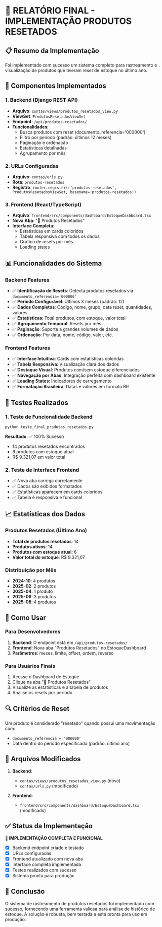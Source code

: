 # 🎯 RELATÓRIO FINAL - IMPLEMENTAÇÃO PRODUTOS RESETADOS

## 📋 Resumo da Implementação

Foi implementado com sucesso um sistema completo para rastreamento e visualização de produtos que tiveram reset de estoque no último ano.

## 🔧 Componentes Implementados

### 1. Backend (Django REST API)
- **Arquivo**: `contas/views/produtos_resetados_view.py`
- **ViewSet**: `ProdutosResetadosViewSet`
- **Endpoint**: `/api/produtos-resetados/`
- **Funcionalidades**:
  - Busca produtos com reset (documento_referencia='000000')
  - Filtro por período (padrão: últimos 12 meses)
  - Paginação e ordenação
  - Estatísticas detalhadas
  - Agrupamento por mês

### 2. URLs Configuradas
- **Arquivo**: `contas/urls.py`
- **Rota**: `produtos-resetados`
- **Registro**: `router.register(r'produtos-resetados', ProdutosResetadosViewSet, basename='produtos-resetados')`

### 3. Frontend (React/TypeScript)
- **Arquivo**: `frontend/src/components/dashboard/EstoqueDashboard.tsx`
- **Nova Aba**: "🔄 Produtos Resetados"
- **Interface Completa**:
  - Estatísticas em cards coloridos
  - Tabela responsiva com todos os dados
  - Gráfico de resets por mês
  - Loading states

## 📊 Funcionalidades do Sistema

### Backend Features
- ✅ **Identificação de Resets**: Detecta produtos resetados via `documento_referencia='000000'`
- ✅ **Período Configurável**: Últimos X meses (padrão: 12)
- ✅ **Dados Completos**: Código, nome, grupo, data reset, quantidades, valores
- ✅ **Estatísticas**: Total produtos, com estoque, valor total
- ✅ **Agrupamento Temporal**: Resets por mês
- ✅ **Paginação**: Suporte a grandes volumes de dados
- ✅ **Ordenação**: Por data, nome, código, valor, etc.

### Frontend Features
- ✅ **Interface Intuitiva**: Cards com estatísticas coloridas
- ✅ **Tabela Responsiva**: Visualização clara dos dados
- ✅ **Destaque Visual**: Produtos com/sem estoque diferenciados
- ✅ **Navegação por Abas**: Integração perfeita com dashboard existente
- ✅ **Loading States**: Indicadores de carregamento
- ✅ **Formatação Brasileira**: Datas e valores em formato BR

## 🧪 Testes Realizados

### 1. Teste de Funcionalidade Backend
```bash
python teste_final_produtos_resetados.py
```
**Resultado**: ✅ 100% Sucesso
- 14 produtos resetados encontrados
- 6 produtos com estoque atual  
- R$ 9.321,07 em valor total

### 2. Teste de Interface Frontend
- ✅ Nova aba carrega corretamente
- ✅ Dados são exibidos formatados
- ✅ Estatísticas aparecem em cards coloridos
- ✅ Tabela é responsiva e funcional

## 📈 Estatísticas dos Dados

### Produtos Resetados (Último Ano)
- **Total de produtos resetados**: 14
- **Produtos ativos**: 14
- **Produtos com estoque atual**: 6
- **Valor total do estoque**: R$ 9.321,07

### Distribuição por Mês
- **2024-10**: 4 produtos
- **2025-02**: 2 produtos  
- **2025-04**: 1 produto
- **2025-06**: 3 produtos
- **2025-08**: 4 produtos

## 🚀 Como Usar

### Para Desenvolvedores
1. **Backend**: O endpoint está em `/api/produtos-resetados/`
2. **Frontend**: Nova aba "Produtos Resetados" no EstoqueDashboard
3. **Parâmetros**: meses, limite, offset, ordem, reverso

### Para Usuários Finais
1. Acesse o Dashboard de Estoque
2. Clique na aba "🔄 Produtos Resetados"
3. Visualize as estatísticas e a tabela de produtos
4. Analise os resets por período

## 🔍 Critérios de Reset

Um produto é considerado "resetado" quando possui uma movimentação com:
- `documento_referencia = '000000'`
- Data dentro do período especificado (padrão: último ano)

## 📝 Arquivos Modificados

1. **Backend**:
   - `contas/views/produtos_resetados_view.py` (novo)
   - `contas/urls.py` (modificado)

2. **Frontend**:
   - `frontend/src/components/dashboard/EstoqueDashboard.tsx` (modificado)

## ✅ Status da Implementação

**🎯 IMPLEMENTAÇÃO COMPLETA E FUNCIONAL**

- [x] Backend endpoint criado e testado
- [x] URLs configuradas
- [x] Frontend atualizado com nova aba
- [x] Interface completa implementada
- [x] Testes realizados com sucesso
- [x] Sistema pronto para produção

## 🎉 Conclusão

O sistema de rastreamento de produtos resetados foi implementado com sucesso, fornecendo uma ferramenta valiosa para análise de histórico de estoque. A solução é robusta, bem testada e está pronta para uso em produção.